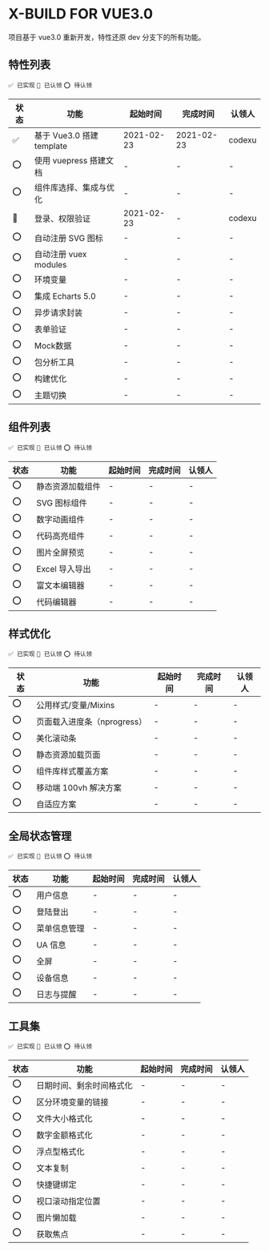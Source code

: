 # X-BUILD FOR VUE3.0

项目基于 vue3.0 重新开发，特性还原 dev 分支下的所有功能。

## 特性列表

`✅ 已实现` `💛 已认领` `⭕ 待认领`

| 状态 | 功能 | 起始时间 | 完成时间 | 认领人 |
| ---- | ---- | ---- | ---- | ---- |
| ✅ | 基于 Vue3.0 搭建 template | 2021-02-23 | 2021-02-23 | codexu |
| ⭕ | 使用 vuepress 搭建文档 | - | - | - |
| ⭕ | 组件库选择、集成与优化 | - | - | - |
| 💛 | 登录、权限验证 | 2021-02-23 | - | codexu |
| ⭕ | 自动注册 SVG 图标 | - | - | - |
| ⭕ | 自动注册 vuex modules | - | - | - |
| ⭕ | 环境变量 | - | - | - |
| ⭕ | 集成 Echarts 5.0 | - | - | - |
| ⭕ | 异步请求封装 | - | - | - |
| ⭕ | 表单验证 | - | - | - |
| ⭕ | Mock数据 | - | - | - |
| ⭕ | 包分析工具 | - | - | - |
| ⭕ | 构建优化 | - | - | - |
| ⭕ | 主题切换 | - | - | - |

## 组件列表

`✅ 已实现` `💛 已认领` `⭕ 待认领`

| 状态 | 功能 | 起始时间 | 完成时间 | 认领人 |
| ---- | ---- | ---- | ---- | ---- |
| ⭕ | 静态资源加载组件 | - | - | - |
| ⭕ | SVG 图标组件 | - | - | - |
| ⭕ | 数字动画组件 | - | - | - |
| ⭕ | 代码高亮组件 | - | - | - |
| ⭕ | 图片全屏预览 | - | - | - |
| ⭕ | Excel 导入导出 | - | - | - |
| ⭕ | 富文本编辑器 | - | - | - |
| ⭕ | 代码编辑器 | - | - | - |

## 样式优化

`✅ 已实现` `💛 已认领` `⭕ 待认领`

| 状态 | 功能 | 起始时间 | 完成时间 | 认领人 |
| ---- | ---- | ---- | ---- | ---- |
| ⭕ | 公用样式/变量/Mixins | - | - | - |
| ⭕ | 页面载入进度条（nprogress） | - | - | - |
| ⭕ | 美化滚动条 | - | - | - |
| ⭕ | 静态资源加载页面 | - | - | - |
| ⭕ | 组件库样式覆盖方案 | - | - | - |
| ⭕ | 移动端 100vh 解决方案 | - | - | - |
| ⭕ | 自适应方案 | - | - | - |

## 全局状态管理

`✅ 已实现` `💛 已认领` `⭕ 待认领`

| 状态 | 功能 | 起始时间 | 完成时间 | 认领人 |
| ---- | ---- | ---- | ---- | ---- |
| ⭕ | 用户信息 | - | - | - |
| ⭕ | 登陆登出 | - | - | - |
| ⭕ | 菜单信息管理 | - | - | - |
| ⭕ | UA 信息 | - | - | - |
| ⭕ | 全屏 | - | - | - |
| ⭕ | 设备信息 | - | - | - |
| ⭕ | 日志与提醒 | - | - | - |

## 工具集

`✅ 已实现` `💛 已认领` `⭕ 待认领`

| 状态 | 功能 | 起始时间 | 完成时间 | 认领人 |
| ---- | ---- | ---- | ---- | ---- |
| ⭕ | 日期时间、剩余时间格式化 | - | - | - |
| ⭕ | 区分环境变量的链接 | - | - | - |
| ⭕ | 文件大小格式化 | - | - | - |
| ⭕ | 数字金额格式化 | - | - | - |
| ⭕ | 浮点型格式化 | - | - | - |
| ⭕ | 文本复制 | - | - | - |
| ⭕ | 快捷键绑定 | - | - | - |
| ⭕ | 视口滚动指定位置 | - | - | - |
| ⭕ | 图片懒加载 | - | - | - |
| ⭕ | 获取焦点 | - | - | - |